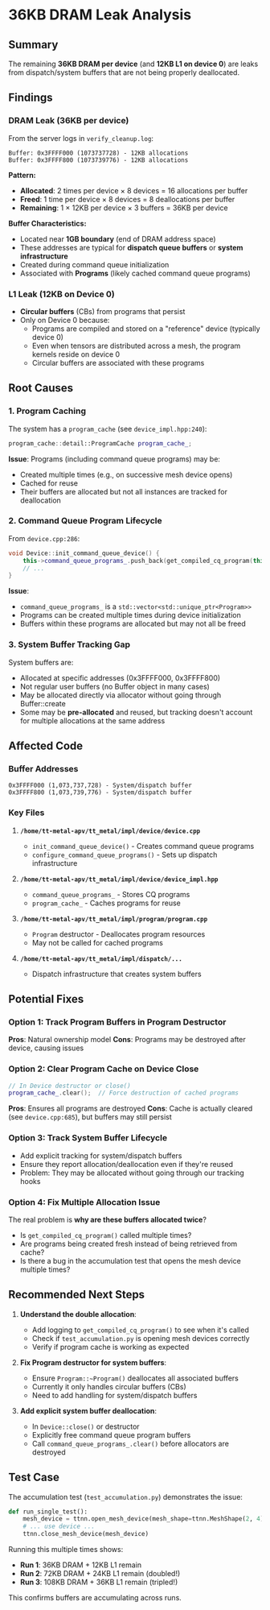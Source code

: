 # 36KB DRAM Leak Analysis

## Summary
The remaining **36KB DRAM per device** (and **12KB L1 on device 0**) are leaks from dispatch/system buffers that are not being properly deallocated.

## Findings

### DRAM Leak (36KB per device)
From the server logs in `verify_cleanup.log`:

```
Buffer: 0x3FFFF000 (1073737728) - 12KB allocations
Buffer: 0x3FFFF800 (1073739776) - 12KB allocations
```

**Pattern:**
- **Allocated**: 2 times per device × 8 devices = 16 allocations per buffer
- **Freed**: 1 time per device × 8 devices = 8 deallocations per buffer
- **Remaining**: 1 × 12KB per device × 3 buffers = 36KB per device

**Buffer Characteristics:**
- Located near **1GB boundary** (end of DRAM address space)
- These addresses are typical for **dispatch queue buffers** or **system infrastructure**
- Created during command queue initialization
- Associated with **Programs** (likely cached command queue programs)

### L1 Leak (12KB on Device 0)
- **Circular buffers** (CBs) from programs that persist
- Only on Device 0 because:
  - Programs are compiled and stored on a "reference" device (typically device 0)
  - Even when tensors are distributed across a mesh, the program kernels reside on device 0
  - Circular buffers are associated with these programs

## Root Causes

### 1. Program Caching
The system has a `program_cache` (see `device_impl.hpp:240`):
```cpp
program_cache::detail::ProgramCache program_cache_;
```

**Issue**: Programs (including command queue programs) may be:
- Created multiple times (e.g., on successive mesh device opens)
- Cached for reuse
- Their buffers are allocated but not all instances are tracked for deallocation

### 2. Command Queue Program Lifecycle
From `device.cpp:286`:
```cpp
void Device::init_command_queue_device() {
    this->command_queue_programs_.push_back(get_compiled_cq_program(this));
    // ...
}
```

**Issue**:
- `command_queue_programs_` is a `std::vector<std::unique_ptr<Program>>`
- Programs can be created multiple times during device initialization
- Buffers within these programs are allocated but may not all be freed

### 3. System Buffer Tracking Gap
System buffers are:
- Allocated at specific addresses (0x3FFFF000, 0x3FFFF800)
- Not regular user buffers (no Buffer object in many cases)
- May be allocated directly via allocator without going through Buffer::create
- Some may be **pre-allocated** and reused, but tracking doesn't account for multiple allocations at the same address

## Affected Code

### Buffer Addresses
```
0x3FFFF000 (1,073,737,728) - System/dispatch buffer
0x3FFFF800 (1,073,739,776) - System/dispatch buffer
```

### Key Files
1. **`/home/tt-metal-apv/tt_metal/impl/device/device.cpp`**
   - `init_command_queue_device()` - Creates command queue programs
   - `configure_command_queue_programs()` - Sets up dispatch infrastructure

2. **`/home/tt-metal-apv/tt_metal/impl/device/device_impl.hpp`**
   - `command_queue_programs_` - Stores CQ programs
   - `program_cache_` - Caches programs for reuse

3. **`/home/tt-metal-apv/tt_metal/impl/program/program.cpp`**
   - `Program` destructor - Deallocates program resources
   - May not be called for cached programs

4. **`/home/tt-metal-apv/tt_metal/impl/dispatch/...`**
   - Dispatch infrastructure that creates system buffers

## Potential Fixes

### Option 1: Track Program Buffers in Program Destructor
**Pros**: Natural ownership model
**Cons**: Programs may be destroyed after device, causing issues

### Option 2: Clear Program Cache on Device Close
```cpp
// In Device destructor or close()
program_cache_.clear();  // Force destruction of cached programs
```
**Pros**: Ensures all programs are destroyed
**Cons**: Cache is actually cleared (see `device.cpp:685`), but buffers may still persist

### Option 3: Track System Buffer Lifecycle
- Add explicit tracking for system/dispatch buffers
- Ensure they report allocation/deallocation even if they're reused
- Problem: They may be allocated without going through our tracking hooks

### Option 4: Fix Multiple Allocation Issue
The real problem is **why are these buffers allocated twice**?
- Is `get_compiled_cq_program()` called multiple times?
- Are programs being created fresh instead of being retrieved from cache?
- Is there a bug in the accumulation test that opens the mesh device multiple times?

## Recommended Next Steps

1. **Understand the double allocation**:
   - Add logging to `get_compiled_cq_program()` to see when it's called
   - Check if `test_accumulation.py` is opening mesh devices correctly
   - Verify if program cache is working as expected

2. **Fix Program destructor for system buffers**:
   - Ensure `Program::~Program()` deallocates all associated buffers
   - Currently it only handles circular buffers (CBs)
   - Need to add handling for system/dispatch buffers

3. **Add explicit system buffer deallocation**:
   - In `Device::close()` or destructor
   - Explicitly free command queue program buffers
   - Call `command_queue_programs_.clear()` before allocators are destroyed

## Test Case
The accumulation test (`test_accumulation.py`) demonstrates the issue:
```python
def run_single_test():
    mesh_device = ttnn.open_mesh_device(mesh_shape=ttnn.MeshShape(2, 4))
    # ... use device ...
    ttnn.close_mesh_device(mesh_device)
```

Running this multiple times shows:
- **Run 1**: 36KB DRAM + 12KB L1 remain
- **Run 2**: 72KB DRAM + 24KB L1 remain (doubled!)
- **Run 3**: 108KB DRAM + 36KB L1 remain (tripled!)

This confirms buffers are accumulating across runs.
